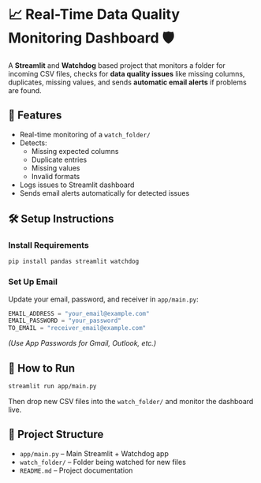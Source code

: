 # 📈 Real-Time Data Quality Monitoring Dashboard 🛡️

A **Streamlit** and **Watchdog** based project that monitors a folder for incoming CSV files, checks for **data quality issues** like missing columns, duplicates, missing values, and sends **automatic email alerts** if problems are found.

## 🚀 Features

- Real-time monitoring of a `watch_folder/`
- Detects:
  - Missing expected columns
  - Duplicate entries
  - Missing values
  - Invalid formats
- Logs issues to Streamlit dashboard
- Sends email alerts automatically for detected issues

## 🛠️ Setup Instructions

### Install Requirements

```bash
pip install pandas streamlit watchdog
```

### Set Up Email

Update your email, password, and receiver in `app/main.py`:

```python
EMAIL_ADDRESS = "your_email@example.com"
EMAIL_PASSWORD = "your_password"
TO_EMAIL = "receiver_email@example.com"
```

*(Use App Passwords for Gmail, Outlook, etc.)*

## 🎯 How to Run

```bash
streamlit run app/main.py
```

Then drop new CSV files into the `watch_folder/` and monitor the dashboard live.

## 📁 Project Structure

- `app/main.py` – Main Streamlit + Watchdog app
- `watch_folder/` – Folder being watched for new files
- `README.md` – Project documentation
